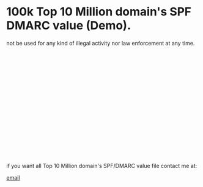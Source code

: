 <h1 style="font-size:30px"><b>100k Top 10 Million domain's SPF DMARC value (Demo).</b></h1>
not be used for any kind of illegal activity nor law enforcement at any time.
<br><br><br><br><br><br><br><br><br><br><br><br><br><br><br><br><br><br>








if you want all Top 10 Million domain's SPF/DMARC value file contact me at:
<p><a href="mailto:multystorminipper@gmail.com">email</a></p>
